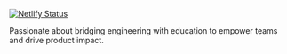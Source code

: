 [![Netlify Status](https://api.netlify.com/api/v1/badges/88c52a75-c67e-490d-b2be-62aa37f93c0c/deploy-status)](https://app.netlify.com/sites/mrinaljain/deploys)


 Passionate about bridging engineering with education to empower teams and drive product impact.